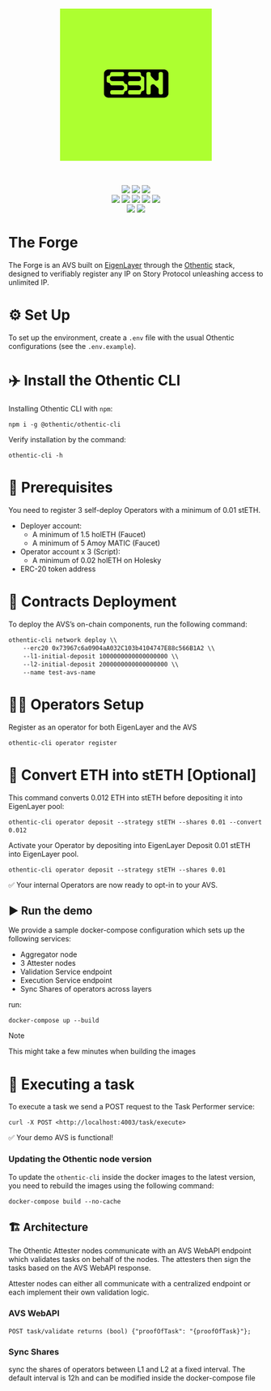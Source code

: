 <br>

<p align="center">
  <img src="./assets/s3n-social.jpg" width="300" alt="0xzero.org" />
</p>
<br>

<p align="center">
   <a href="https://github.com/0xZeroLabs/the-forge/network/members"><img src="https://img.shields.io/github/forks/0xZeroLabs/s3n?style=social"></a>
   <img src="https://img.shields.io/github/stars/0xZeroLabs/the-forge?style=social">
   <a href="https://x.com/0xZeroOrg"><img src="https://img.shields.io/twitter/follow/0xZeroLabs.svg?style=social"></a>
   <br>
   <img src="https://img.shields.io/github/languages/count/0xZeroLabs/the-forge">
   <a href="https://github.com/0xZeroLabs/the-forge/issues"><img src="https://img.shields.io/github/issues/0xZeroLabs/s3n"></a>
   <a href="https://github.com/0xZeroLabs/the-forge/pulls"><img src="https://img.shields.io/github/issues-pr-raw/0xZeroLabs/s3n"></a>
   <a href="https://github.com/0xZeroLabs/the-forge/graphs/contributors"><img src="https://img.shields.io/github/contributors-anon/0xZeroLabs/s3n"></a>
   <img src="https://img.shields.io/github/languages/code-size/0xZeroLabs/the-forge">
<br>
  <a href="https://docs.0xzero.org"><img src="https://img.shields.io/badge/docs-%F0%9F%93%84-blue"></a>
  <a href="https://github.com/0xZeroLabs/s3n/blob/master/LICENSE"><img src="https://img.shields.io/github/license/0xZeroLabs/s3n?style"></a>
</p>

# The Forge

The Forge is an AVS built on [EigenLayer](https://eigenlayer.xyz) through the [Othentic](https://othentic.xyz) stack, designed to verifiably register any IP on Story Protocol unleashing access to unlimited IP.

# ⚙️ Set Up

To set up the environment, create a `.env` file with the usual Othentic
configurations (see the `.env.example`).

# ✈️ Install the Othentic CLI

Installing Othentic CLI with `npm`:

```console
npm i -g @othentic/othentic-cli
```

Verify installation by the command:

```console
othentic-cli -h
```

# 🧰 Prerequisites

You need to register 3 self-deploy Operators with a minimum of 0.01 stETH.

- Deployer account:
  - A minimum of 1.5 holETH (Faucet)
  - A minimum of 5 Amoy MATIC (Faucet)
- Operator account x 3 (Script):
  - A minimum of 0.02 holETH on Holesky
- ERC-20 token address

# 📑 Contracts Deployment

To deploy the AVS’s on-chain components, run the following command:

```console
othentic-cli network deploy \\
    --erc20 0x73967c6a0904aA032C103b4104747E88c566B1A2 \\
    --l1-initial-deposit 1000000000000000000 \\
    --l2-initial-deposit 2000000000000000000 \\
    --name test-avs-name
```

# 🏋️‍♂️ Operators Setup

Register as an operator for both EigenLayer and the AVS

```console
othentic-cli operator register
```

# 🔁 Convert ETH into stETH [Optional]

This command converts 0.012 ETH into stETH before depositing it into EigenLayer pool:

```console
othentic-cli operator deposit --strategy stETH --shares 0.01 --convert 0.012
```

Activate your Operator by depositing into EigenLayer
Deposit 0.01 stETH into EigenLayer pool.

```console
othentic-cli operator deposit --strategy stETH --shares 0.01
```

✅ Your internal Operators are now ready to opt-in to your AVS.

## ▶️ Run the demo

We provide a sample docker-compose configuration which sets up the following
services:

- Aggregator node
- 3 Attester nodes
- Validation Service endpoint
- Execution Service endpoint
- Sync Shares of operators across layers

run:

```console
docker-compose up --build
```

> [!NOTE]
> This might take a few minutes when building the images

# 🚀 Executing a task

To execute a task we send a
POST request to the Task Performer service:

```console
curl -X POST <http://localhost:4003/task/execute>
```

✅ Your demo AVS is functional!

### Updating the Othentic node version

To update the `othentic-cli` inside the docker images to the latest version, you
need to rebuild the images using the following command:

```console
docker-compose build --no-cache
```

## 🏗️ Architecture

The Othentic Attester nodes communicate with an AVS WebAPI endpoint which
validates tasks on behalf of the nodes. The attesters then sign the tasks based
on the AVS WebAPI response.

Attester nodes can either all communicate with a centralized endpoint or each
implement their own validation logic.

### AVS WebAPI

```
POST task/validate returns (bool) {"proofOfTask": "{proofOfTask}"};
```

### Sync Shares

sync the shares of operators between L1 and L2 at a fixed interval. The default interval is 12h and can be modified inside the docker-compose file
